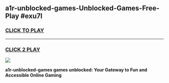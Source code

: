 
## a1r-unblocked-games-Unblocked-Games-Free-Play #exu7l
<h3>
<a href="https://us.freeplayer.one?title=a1r-unblocked-games&ref=9M">CLICK TO PLAY</a></h3>
<hr>

<h3>
<a href="https://us.freeplayer.one?title=a1r-unblocked-games&ref=9M">CLICK 2 PLAY</a>
  
</h3>

<a href="https://us.freeplayer.one?title=a1r-unblocked-games&ref=9M"><img src="https://clearcache.store/games.png"></a>


**a1r-unblocked-games games unblocked: Your Gateway to Fun and Accessible Online Gaming**
